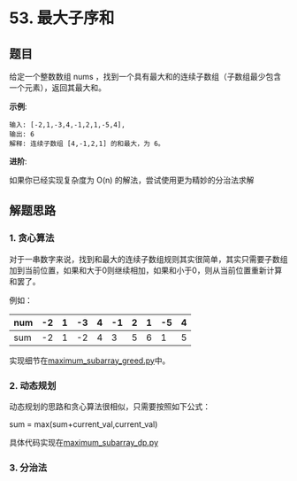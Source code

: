 # 53. 最大子序和

## 题目

给定一个整数数组 nums ，找到一个具有最大和的连续子数组（子数组最少包含一个元素），返回其最大和。

**示例**:

```
输入: [-2,1,-3,4,-1,2,1,-5,4],
输出: 6
解释: 连续子数组 [4,-1,2,1] 的和最大，为 6。
```

**进阶**:

如果你已经实现复杂度为 O(n) 的解法，尝试使用更为精妙的分治法求解

## 解题思路

### 1. 贪心算法

对于一串数字来说，找到和最大的连续子数组规则其实很简单，其实只需要子数组加到当前位置，如果和大于0则继续相加，如果和小于0，则从当前位置重新计算和罢了。

例如：

|num|-2|  1 | -3|  4|  -1|  2|  1|  -5|  4|
|---|---|---|---|---|---|---|---|---|---|
|sum|-2 |  1| -2|  4| 3 |5  |6  | 1 | 5 |

实现细节在[maximum_subarray_greed.py](maximum_subarray_greed.py)中。

### 2. 动态规划

动态规划的思路和贪心算法很相似，只需要按照如下公式：

sum = max(sum+current_val,current_val)

具体代码实现在[maximum_subarray_dp.py](maximum_subarray_dp.py)

### 3. 分治法



